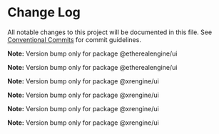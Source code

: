 # Change Log

All notable changes to this project will be documented in this file.
See [Conventional Commits](https://conventionalcommits.org) for commit guidelines.



**Note:** Version bump only for package @etherealengine/ui







**Note:** Version bump only for package @etherealengine/ui







**Note:** Version bump only for package @xrengine/ui







**Note:** Version bump only for package @xrengine/ui







**Note:** Version bump only for package @xrengine/ui







**Note:** Version bump only for package @xrengine/ui
